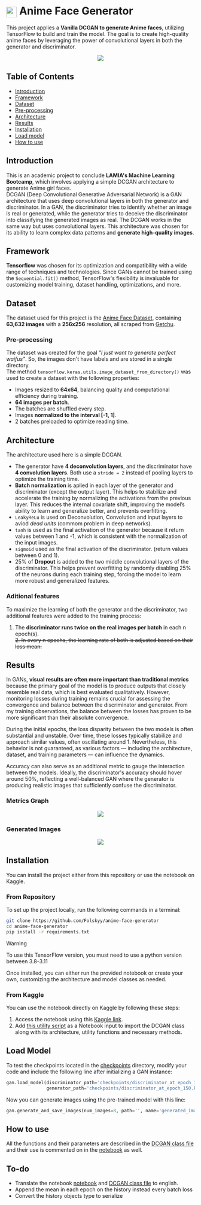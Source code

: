 # <img src="generated_images/icon_1.png" style="width: 1em; height: 1em; vertical-align: middle;"> Anime Face Generator

This project applies a **Vanilla DCGAN to generate Anime faces**, utilizing TensorFlow to build and train the model. The goal is to create high-quality anime faces by leveraging the power of convolutional layers in both the generator and discriminator.

<p align="center">
    <img src='generated_images/image_per_epoch.gif'/>
</p>

## Table of Contents
- [Introduction](#introduction)
- [Framework](#framework)
- [Dataset](#dataset)
- [Pre-processing](#pre-processing)
- [Architecture](#architecture)
- [Results](#results)
- [Installation](#installation)
- [Load model](#load-model)
- [How to use](#how-to-use)

## Introduction
This is an academic project to conclude **LAMIA's Machine Learning Bootcamp**, which involves applying a simple DCGAN architecture to generate Anime girl faces.  
DCGAN (Deep Convolutional Generative Adversarial Network) is a GAN architecture that uses deep convolutional layers in both the generator and discriminator. In a GAN, the discriminator tries to identify whether an image is real or generated, while the generator tries to deceive the discriminator into classifying the generated images as real. The DCGAN works in the same way but uses convolutional layers.
This architecture was chosen for its ability to learn complex data patterns and **generate high-quality images**.

## Framework
**Tensorflow** was chosen for its optimization and compatibility with a wide range of techniques and technologies. Since GANs cannot be trained using the `Sequential.fit()` method, TensorFlow's flexibility is invaluable for customizing model training, dataset handling, optimizations, and more.


## Dataset
The dataset used for this project is the [Anime Face Dataset](https://www.kaggle.com/datasets/splcher/animefacedataset), containing **63,632 images** with a **256x256** resolution, all scraped from [Getchu](www.getchu.com).  

### Pre-processing
The dataset was created for the goal *"I just want to generate perfect waifus"*. So, the images don't have labels and are stored in a single directory.  
The method `tensorflow.keras.utils.image_dataset_from_directory()` was used to create a dataset with the following properties:
- Images resized to **64x64**, balancing quality and computational efficiency during training.
- **64 images per batch**.
- The batches are shuffled every step.
- Images **normalized to the interval [-1, 1]**.
- 2 batches preloaded to optimize reading time.

## Architecture
The architecture used here is a simple DCGAN.
- The generator have **4 deconvolution layers**, and the discriminator have **4 convolution layers**. Both use a `stride = 2` instead of pooling layers to optimize the training time.
- **Batch normalization** is aplied in each layer of the generator and discriminator (except the output layer). This helps to stabilize and accelerate the training by normalizing the activations from the previous layer. This reduces the internal covariate shift, improving the model’s ability to learn and generalize better, and prevents overfitting.
- `LeakyReLu` is used on Deconvolution, Convolution and input layers to aviod *dead units* (commom problem in deep networks).
- `tanh` is used as the final activation of the generator because it return values between 1 and -1, which is consistent with the normalization of the input images.
- `sigmoid` used as the final activation of the discriminator. (return values between 0 and 1).
- 25% of **Dropout** is added to the two middle convolutional layers of the discriminator. This helps prevent overfitting by randomly disabling 25% of the neurons during each training step, forcing the model to learn more robust and generalized features.

### Aditional features
To maximize the learning of both the generator and the discriminator, two additional features were added to the training process:
1. The **discriminator runs twice on the real images per batch** in each n epoch(s).  
~~2. In every n epochs, the learning rate of both is adjusted based on their loss mean.~~

## Results
In GANs, **visual results are often more important than traditional metrics** because the primary goal of the model is to produce outputs that closely resemble real data, which is best evaluated qualitatively. However, monitoring losses during training remains crucial for assessing the convergence and balance between the discriminator and generator. From my training observations, the balance between the losses has proven to be more significant than their absolute convergence.

During the initial epochs, the loss disparity between the two models is often substantial and unstable. Over time, these losses typically stabilize and approach similar values, often oscillating around 1. Nevertheless, this behavior is not guaranteed, as various factors — including the architecture, dataset, and training parameters — can influence the dynamics.

Accuracy can also serve as an additional metric to gauge the interaction between the models. Ideally, the discriminator's accuracy should hover around 50%, reflecting a well-balanced GAN where the generator is producing realistic images that sufficiently confuse the discriminator.

### **Metrics Graph**
<p align="center">
    <img src='generated_images/anime_face_dcgan_metrics.png'/>
</p>

### **Generated Images**
<p align="center">
    <img src='generated_images/image_at_epoch_150.png'/>
</p>

## Installation
You can install the project either from this repository or use the notebook on Kaggle.

### From Repository
To set up the project locally, run the following commands in a terminal:
```bash
git clone https://github.com/Folskyy/anime-face-generator
cd anime-face-generator
pip install -r requirements.txt
```
> [!WARNING]
> To use this TensorFlow version, you must need to use a python version between 3.8-3.11

Once installed, you can either run the provided notebook or create your own, customizing the architecture and model classes as needed.

### From Kaggle
You can use the notebook directly on Kaggle by following these steps:
1. Access the notebook using this [Kaggle link](https://www.kaggle.com/code/gabrielvieiracruz/anime-face-dcgan).
2. Add [this utility script](https://www.kaggle.com/gabrielvieiracruz/dcgan-architecture) as a Notebook input to import the DCGAN class along with its architecture, utility functions and necessary methods.

## Load Model
To test the checkpoints located in the [checkpoints](checkpoints/) directory, modify your code and include the following line after initializing a GAN instance:
```python
gan.load_model(discriminator_path='checkpoints/discriminator_at_epoch_150.keras',
               generator_path='checkpoints/discriminator_at_epoch_150.keras')
```
Now you can generate images using the pre-trained model with this line:
```python
gan.generate_and_save_images(num_images=8, path='', name='generated_image.png')
```

## How to use
All the functions and their parameters are described in the [DCGAN class file](dcgan_model/model.py) and their use is commented on in the [notebook](anime-face-gan.ipynb) as well.

## To-do
- Translate the notebook [notebook](anime-face-gan.ipynb) and [DCGAN class file](dcgan_model/model.py) to english.
- Append the mean in each epoch on the history instead every batch loss
- Convert the history objects type to serialize
